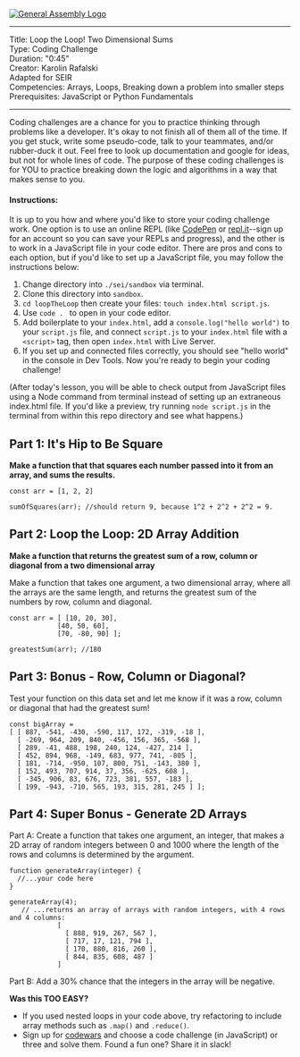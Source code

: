 [![General Assembly Logo](https://camo.githubusercontent.com/1a91b05b8f4d44b5bbfb83abac2b0996d8e26c92/687474703a2f2f692e696d6775722e636f6d2f6b6538555354712e706e67)](https://generalassemb.ly)

---
Title: Loop the Loop! Two Dimensional Sums<br>
Type: Coding Challenge <br>
Duration: "0:45"<br>
Creator: Karolin Rafalski<br>
Adapted for SEIR<br/>
Competencies:  Arrays, Loops, Breaking down a problem into smaller steps<br>
Prerequisites: JavaScript or Python Fundamentals<br>

---

Coding challenges are a chance for you to practice thinking through problems like a developer. It's okay to not finish all of them all of the time. If you get stuck, write some pseudo-code, talk to your teammates, and/or rubber-duck it out. Feel free to look up documentation and google for ideas, but not for whole lines of code. The purpose of these coding challenges is for YOU to practice breaking down the logic and algorithms in a way that makes sense to you. 

#### Instructions: 

It is up to you how and where you'd like to store your coding challenge work. One option is to use an online REPL (like [CodePen](https://codepen.io/) or [repl.it](https://repl.it/languages/nodejs)--sign up for an account so you can save your REPLs and progress), and the other is to work in a JavaScript file in your code editor. There are pros and cons to each option, but if you'd like to set up a JavaScript file, you may follow the instructions below: 

1. Change directory into `./sei/sandbox` via terminal.
2. Clone this directory into `sandbox`. 
3. `cd loopTheLoop` then create your files: `touch index.html script.js`.
4. Use `code . ` to open in your code editor. 
5. Add boilerplate to your `index.html`, add a `console.log("hello world")` to your `script.js` file, and connect `script.js` to your `index.html` file with a `<script>` tag, then open `index.html` with Live Server. 
6. If you set up and connected files correctly, you should see "hello world" in the console in Dev Tools. Now you're ready to begin your coding challenge!

(After today's lesson, you will be able to check output from JavaScript files using a Node command from terminal instead of setting up an extraneous index.html file. If you'd like a preview, try running `node script.js` in the terminal from within this repo directory and see what happens.)

## Part 1: It's Hip to Be Square

**Make a function that that squares each number passed into it from an array, and sums the results.**

```
const arr = [1, 2, 2] 

sumOfSquares(arr); //should return 9, because 1^2 + 2^2 + 2^2 = 9.
```

## Part 2: Loop the Loop: 2D Array Addition

**Make a function that returns the greatest sum of a row, column or diagonal from a two dimensional array**


Make a function that takes one argument, a two dimensional array, where all the arrays are the same length, and returns the greatest sum of the numbers by row, column and diagonal.
```
const arr = [ [10, 20, 30],
            [40, 50, 60],
            [70, -80, 90] ];

greatestSum(arr); //180
```

## Part 3: Bonus - Row, Column or Diagonal? 


Test your function on this data set and let me know if it was a row, column or diagonal that had the greatest sum!

```
const bigArray =
[ [ 887, -541, -430, -590, 117, 172, -319, -18 ],
  [ -269, 964, 209, 840, -456, 156, 365, -568 ],
  [ 289, -41, 488, 198, 240, 124, -427, 214 ],
  [ 452, 894, 968, -149, 683, 977, 741, -805 ],
  [ 181, -714, -950, 107, 800, 751, -143, 380 ],
  [ 152, 493, 707, 914, 37, 356, -625, 608 ],
  [ -345, 906, 83, 676, 723, 381, 557, -183 ],
  [ 199, -943, -710, 565, 193, 315, 281, 245 ] ];
```

## Part 4: Super Bonus - Generate 2D Arrays 

Part A: Create a function that takes one argument, an integer, that makes a 2D array of random integers between 0  and 1000 where the length of the rows and columns is determined by the argument.

```
function generateArray(integer) {
  //...your code here
}

generateArray(4); 
   // ...returns an array of arrays with random integers, with 4 rows and 4 columns: 
            [
              [ 888, 919, 267, 567 ],
              [ 717, 17, 121, 794 ],
              [ 170, 880, 816, 260 ],
              [ 844, 835, 608, 487 ]
            ]
```

Part B: Add a 30% chance that the integers in the array will be negative.

**Was this TOO EASY?**<br/>
- If you used nested loops in your code above, try refactoring to include array methods such as `.map()` and `.reduce()`.
- Sign up for [codewars](codewars.com) and choose a code challenge (in JavaScript) or three and solve them. Found a fun one? Share it in slack!
